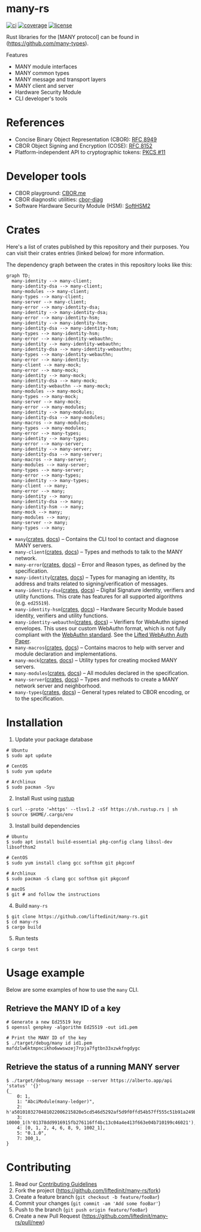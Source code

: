 # many-rs
[![ci](https://img.shields.io/circleci/build/gh/liftedinit/many-rs)](https://app.circleci.com/pipelines/gh/liftedinit/many-rs)
[![coverage](https://img.shields.io/codecov/c/gh/liftedinit/many-rs)](https://app.codecov.io/gh/liftedinit/many-rs)
[![license](https://img.shields.io/github/license/liftedinit/many-rs)](https://github.com/liftedinit/many-rs/blob/main/LICENSE)

Rust libraries for the [MANY protocol] can be found in (https://github.com/many-types).

Features
- MANY module interfaces
- MANY common types
- MANY message and transport layers
- MANY client and server
- Hardware Security Module
- CLI developer's tools

# References

- Concise Binary Object Representation (CBOR): [RFC 8949](https://www.rfc-editor.org/rfc/rfc8949.html)
- CBOR Object Signing and Encryption (COSE): [RFC 8152](https://datatracker.ietf.org/doc/html/rfc8152)
- Platform-independent API to cryptographic tokens: [PKCS #11](https://docs.oasis-open.org/pkcs11/pkcs11-base/v2.40/os/pkcs11-base-v2.40-os.html)

# Developer tools

- CBOR playground: [CBOR.me](https://cbor.me)
- CBOR diagnostic utilities: [cbor-diag](https://github.com/cabo/cbor-diag)
- Software Hardware Security Module (HSM): [SoftHSM2](https://github.com/opendnssec/SoftHSMv2)

# Crates

Here's a list of crates published by this repository and their purposes.
You can visit their crates entries (linked below) for more information.

The dependency graph between the crates in this repository looks like this:

<!-- To generate this graph, see the `scripts/deps.sh` script. -->

```mermaid
graph TD;
  many-identity --> many-client;
  many-identity-dsa --> many-client;
  many-modules --> many-client;
  many-types --> many-client;
  many-server --> many-client;
  many-error --> many-identity-dsa;
  many-identity --> many-identity-dsa;
  many-error --> many-identity-hsm;
  many-identity --> many-identity-hsm;
  many-identity-dsa --> many-identity-hsm;
  many-types --> many-identity-hsm;
  many-error --> many-identity-webauthn;
  many-identity --> many-identity-webauthn;
  many-identity-dsa --> many-identity-webauthn;
  many-types --> many-identity-webauthn;
  many-error --> many-identity;
  many-client --> many-mock;
  many-error --> many-mock;
  many-identity --> many-mock;
  many-identity-dsa --> many-mock;
  many-identity-webauthn --> many-mock;
  many-modules --> many-mock;
  many-types --> many-mock;
  many-server --> many-mock;
  many-error --> many-modules;
  many-identity --> many-modules;
  many-identity-dsa --> many-modules;
  many-macros --> many-modules;
  many-types --> many-modules;
  many-error --> many-types;
  many-identity --> many-types;
  many-error --> many-server;
  many-identity --> many-server;
  many-identity-dsa --> many-server;
  many-macros --> many-server;
  many-modules --> many-server;
  many-types --> many-server;
  many-error --> many-types;
  many-identity --> many-types;
  many-client --> many;
  many-error --> many;
  many-identity --> many;
  many-identity-dsa --> many;
  many-identity-hsm --> many;
  many-mock --> many;
  many-modules --> many;
  many-server --> many;
  many-types --> many;
```

* `many`([crates](https://crates.io/crate/many), [docs](https://docs.rs/many))
    – Contains the CLI tool to contact and diagnose MANY servers.
* `many-client`([crates](https://crates.io/crate/many-client), [docs](https://docs.rs/many-client))
  – Types and methods to talk to the MANY network.
* `many-error`([crates](https://crates.io/crate/many-error), [docs](https://docs.rs/many-error))
    – Error and Reason types, as defined by the specification.
* `many-identity`([crates](https://crates.io/crate/many-identity), [docs](https://docs.rs/many-identity))
    – Types for managing an identity, its address and traits related to signing/verification of messages.
* `many-identity-dsa`([crates](https://crates.io/crate/many-identity-dsa), [docs](https://docs.rs/many-identity-dsa))
    – Digital Signature identity, verifiers and utility functions. 
      This crate has features for all supported algorithms (e.g. `ed25519`).
* `many-identity-hsm`([crates](https://crates.io/crate/many-identity-hsm), [docs](https://docs.rs/many-identity-hsm))
    – Hardware Security Module based identity, verifiers and utility functions.
* `many-identity-webauthn`([crates](https://crates.io/crate/many-identity-webauthn), [docs](https://docs.rs/many-identity-webauthn))
    – Verifiers for WebAuthn signed envelopes.
      This uses our custom WebAuthn format, which is not fully compliant with the [WebAuthn standard](https://webauthn.io).
      See the [Lifted WebAuthn Auth Paper](https://coda.io/@hans-larsen/lifted-webauthn-auth).
* `many-macros`([crates](https://crates.io/crate/many-macros), [docs](https://docs.rs/many-macros))
    – Contains macros to help with server and module declaration and implementations.
* `many-mock`([crates](https://crates.io/crate/many-mock), [docs](https://docs.rs/many-mock))
    – Utility types for creating mocked MANY servers.
* `many-modules`([crates](https://crates.io/crate/many-modules), [docs](https://docs.rs/many-modules))
    – All modules declared in the specification.
* `many-server`([crates](https://crates.io/crate/many-server), [docs](https://docs.rs/many-server))
    – Types and methods to create a MANY network server and neighborhood.
* `many-types`([crates](https://crates.io/crate/many-types), [docs](https://docs.rs/many-types))
  – General types related to CBOR encoding, or to the specification.

# Installation

1. Update your package database
```shell
# Ubuntu
$ sudo apt update

# CentOS
$ sudo yum update

# Archlinux
$ sudo pacman -Syu
```
2. Install Rust using [rustup](https://rustup.rs/)
```shell
$ curl --proto '=https' --tlsv1.2 -sSf https://sh.rustup.rs | sh
$ source $HOME/.cargo/env
```
3. Install build dependencies
```shell
# Ubuntu
$ sudo apt install build-essential pkg-config clang libssl-dev libsofthsm2

# CentOS
$ sudo yum install clang gcc softhsm git pkgconf

# Archlinux
$ sudo pacman -S clang gcc softhsm git pkgconf

# macOS
$ git # and follow the instructions
```
4. Build `many-rs`
```shell
$ git clone https://github.com/liftedinit/many-rs.git
$ cd many-rs
$ cargo build
```
5. Run tests
```shell
$ cargo test
```

# Usage example
Below are some examples of how to use the `many` CLI.

## Retrieve the MANY ID of a key
```shell
# Generate a new Ed25519 key
$ openssl genpkey -algorithm Ed25519 -out id1.pem

# Print the MANY ID of the key
$ ./target/debug/many id id1.pem
mafdzlw6ktmpncikho6wwswzej7rpja7fgtbn33xzwkfngdygc
```

## Retrieve the status of a running MANY server
```shell
$ ./target/debug/many message --server https://alberto.app/api 'status' '{}'
{_
    0: 1,
    1: "AbciModule(many-ledger)",
    2: h'a5010103270481022006215820e5cd546d5292af5d9f0ffd54b57ff555c51b91a249b9cf544010a3c01cfa75a2',
    3: 10000_1(h'01378dd9916915fb276116ff4bc13c04a4e413f663e04b710199c46021'),
    4: [0, 1, 2, 4, 6, 8, 9, 1002_1],
    5: "0.1.0",
    7: 300_1,
}
```

# Contributing

1. Read our [Contributing Guidelines](https://github.com/liftedinit/.github/blob/main/docs/CONTRIBUTING.md)
2. Fork the project (https://github.com/liftedinit/many-rs/fork)
3. Create a feature branch (`git checkout -b feature/fooBar`)
4. Commit your changes (`git commit -am 'Add some fooBar'`)
5. Push to the branch (`git push origin feature/fooBar`)
6. Create a new Pull Request (https://github.com/liftedinit/many-rs/pull/new)

